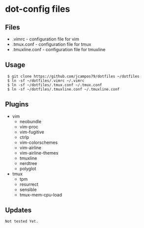 # dot-config files 

Files
--------
- .vimrc - configuration file for vim
- .tmux.conf - configuration file for tmux
- .tmuxline.conf - configuration file for tmuxline


Usage
---------

     $ git clone https://github.com/jcampos79/dotfiles ~/dotfiles
     $ ln -sf ~/dotfiles/.vimrc ~/.vimrc
     $ ln -sf ~/dotfiles/.tmux.conf ~/.tmux.conf
     $ ln -sf ~/dotfiles/.tmuxline.conf ~/.tmuxline.conf




Plugins
---------
- vim
	* neobundle
	* vim-proc
  * vim-fugitive
  * ctrlp
  * vim-colorschemes
  * vim-airline
  * vim-airline-themes
  * tmuxline
  * nerdtree
  * polyglot
- tmux
	* tpm
	* resurrect
	* sensible
    * tmux-mem-cpu-load


Updates
---------
    Not tested Yet.
